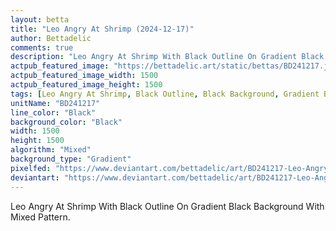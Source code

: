 ```yaml
---
layout: betta
title: "Leo Angry At Shrimp (2024-12-17)"
author: Bettadelic
comments: true
description: "Leo Angry At Shrimp With Black Outline On Gradient Black Background With Mixed Pattern."
actpub_featured_image: "https://bettadelic.art/static/bettas/BD241217.jpg"
actpub_featured_image_width: 1500
actpub_featured_image_height: 1500
tags: [Leo Angry At Shrimp, Black Outline, Black Background, Gradient Background Pattern, Mixed Pattern, December 2024]
unitName: "BD241217"
line_color: "Black"
background_color: "Black"
width: 1500
height: 1500
algorithm: "Mixed"
background_type: "Gradient"
pixelfed: "https://www.deviantart.com/bettadelic/art/BD241217-Leo-Angry-At-Shrimp-2024-12-17-1135240826"
deviantart: "https://www.deviantart.com/bettadelic/art/BD241217-Leo-Angry-At-Shrimp-2024-12-17-1135240826"
---
```


Leo Angry At Shrimp With Black Outline On Gradient Black Background With Mixed Pattern.

